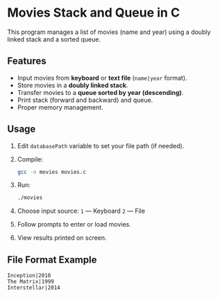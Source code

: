# Movies Stack and Queue in C

This program manages a list of movies (name and year) using a doubly linked stack and a sorted queue.

## Features

* Input movies from **keyboard** or **text file** (`name|year` format).
* Store movies in a **doubly linked stack**.
* Transfer movies to a **queue sorted by year (descending)**.
* Print stack (forward and backward) and queue.
* Proper memory management.

## Usage

1. Edit `databasePath` variable to set your file path (if needed).
2. Compile:

   ```bash
   gcc -o movies movies.c
   ```
3. Run:

   ```bash
   ./movies
   ```
4. Choose input source:
   `1` — Keyboard
   `2` — File
5. Follow prompts to enter or load movies.
6. View results printed on screen.

## File Format Example

```
Inception|2010
The Matrix|1999
Interstellar|2014
```
